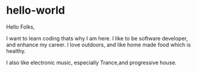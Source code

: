 # hello-world

Hello Folks,

I want to learn coding thats why I am here. I like to be software developer, and enhance my career.
I love outdoors, and like home made food which is healthy.

I also like electronic music, especially Trance,and progressive house.
